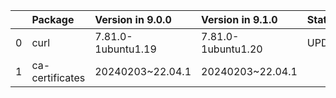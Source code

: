 <!-- markdown-link-check-disable -->

|    | Package         | Version in 9.0.0   | Version in 9.1.0   | Status   |
|---:|:----------------|:-------------------|:-------------------|:---------|
|  0 | curl            | 7.81.0-1ubuntu1.19 | 7.81.0-1ubuntu1.20 | UPDATED  |
|  1 | ca-certificates | 20240203~22.04.1   | 20240203~22.04.1   |          |